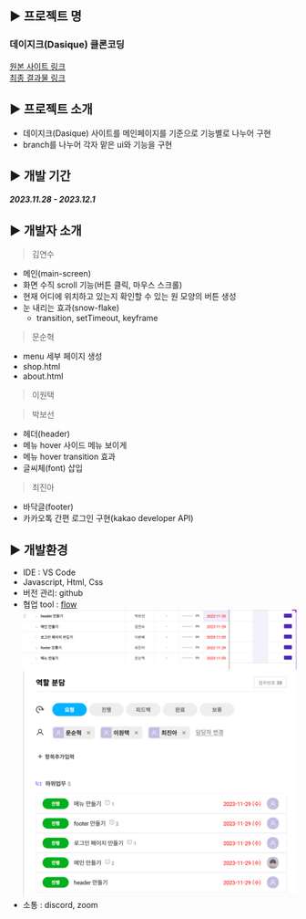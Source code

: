 ## ▶️ 프로젝트 명

### 데이지크(Dasique) 클론코딩

<a href="https://www.dasique.co.kr/" target="_blank">원본 사이트 링크</a><br> <a href="https://pt-coding-club.github.io/pt-coding-dasique/" target="_blank">최종 결과물 링크</a>

## ▶️ 프로젝트 소개

- 데이지크(Dasique) 사이트를 메인페이지를 기준으로 기능별로 나누어 구현
- branch를 나누어 각자 맡은 ui와 기능을 구현

## ▶️ 개발 기간

##### 2023.11.28 - 2023.12.1

## ▶️ 개발자 소개

> 김연수

- 메인(main-screen)
- 화면 수직 scroll 기능(버튼 클릭, 마우스 스크롤)
- 현재 어디에 위치하고 있는지 확인할 수 있는 원 모양의 버튼 생성
- 눈 내리는 효과(snow-flake)
  - transition, setTimeout, keyframe

> 문순혁

- menu 세부 페이지 생성
- shop.html
- about.html

> 이원택

> 박보선

- 헤더(header)
- 메뉴 hover 사이드 메뉴 보이게
- 메뉴 hover transition 효과
- 글씨체(font) 삽입

> 최진아

- 바닥글(footer)
- 카카오톡 간편 로그인 구현(kakao developer API)

## ▶️ 개발환경

- IDE : VS Code
- Javascript, Html, Css
- 버전 관리: github
- 협업 tool : [flow](https://flow.team/kr/index) ![](./img/flow-chart.png) ![](./img/flow-chart2.png)
- 소통 : discord, zoom
